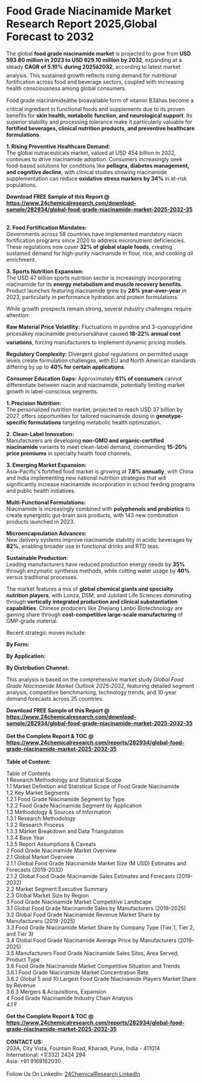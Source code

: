 <h1>Food Grade Niacinamide Market Research Report 2025,Global Forecast to 2032</h1><p>The global <strong>food grade niacinamide market</strong> is projected to grow from <strong>USD 593.80 million in 2023 to USD 929.10 million by 2032</strong>, expanding at a steady <strong>CAGR of 5.10% during 2025â2032</strong>, according to latest market analysis. This sustained growth reflects rising demand for nutritional fortification across food and beverage sectors, coupled with increasing health consciousness among global consumers.</p><p>Food grade niacinamideâthe bioavailable form of vitamin B3âhas become a critical ingredient in functional foods and supplements due to its proven benefits for <strong>skin health, metabolic function, and neurological support</strong>. Its superior stability and processing tolerance make it particularly valuable for <strong>fortified beverages, clinical nutrition products, and preventive healthcare formulations</strong>.</p><p><strong>1. Rising Preventive Healthcare Demand:</strong><br>
The global nutraceuticals market, valued at USD 454 billion in 2022, continues to drive niacinamide adoption. Consumers increasingly seek food-based solutions for conditions like <strong>pellagra, diabetes management, and cognitive decline</strong>, with clinical studies showing niacinamide supplementation can reduce <strong>oxidative stress markers by 34%</strong> in at-risk populations.</p><div><b>Download FREE Sample of this Report @ 
            <a href="https://www.24chemicalresearch.com/download-sample/282934/global-food-grade-niacinamide-market-2025-2032-35">
            https://www.24chemicalresearch.com/download-sample/282934/global-food-grade-niacinamide-market-2025-2032-35</a></b></div><br><p><strong>2. Food Fortification Mandates:</strong><br>
Governments across 58 countries have implemented mandatory niacin fortification programs since 2020 to address micronutrient deficiencies. These regulations now cover <strong>32% of global staple foods</strong>, creating sustained demand for high-purity niacinamide in flour, rice, and cooking oil enrichment.</p><p><strong>3. Sports Nutrition Expansion:</strong><br>
The USD 47 billion sports nutrition sector is increasingly incorporating niacinamide for its <strong>energy metabolism and muscle recovery benefits</strong>. Product launches featuring niacinamide grew by <strong>28% year-over-year</strong> in 2023, particularly in performance hydration and protein formulations.</p><p>While growth prospects remain strong, several industry challenges require attention:</p><p><strong>Raw Material Price Volatility:</strong> Fluctuations in pyridine and 3-cyanopyridine pricesâkey niacinamide precursorsâhave caused <strong>18-22% annual cost variations</strong>, forcing manufacturers to implement dynamic pricing models.</p><p><strong>Regulatory Complexity:</strong> Divergent global regulations on permitted usage levels create formulation challenges, with EU and North American standards differing by up to <strong>40% for certain applications</strong>.</p><p><strong>Consumer Education Gaps:</strong> Approximately <strong>61% of consumers</strong> cannot differentiate between niacin and niacinamide, potentially limiting market growth in label-conscious segments.</p><p><strong>1. Precision Nutrition:</strong><br>
The personalized nutrition market, projected to reach USD 37 billion by 2027, offers opportunities for tailored niacinamide dosing in <strong>genotype-specific formulations</strong> targeting metabolic health optimization.</p><p><strong>2. Clean-Label Innovation:</strong><br>
Manufacturers are developing <strong>non-GMO and organic-certified niacinamide</strong> variants to meet clean-label demand, commanding <strong>15-20% price premiums</strong> in specialty health food channels.</p><p><strong>3. Emerging Market Expansion:</strong><br>
Asia-Pacific's fortified food market is growing at <strong>7.8% annually</strong>, with China and India implementing new national nutrition strategies that will significantly increase niacinamide incorporation in school feeding programs and public health initiatives.</p><p><strong>Multi-Functional Formulations:</strong><br>
	Niacinamide is increasingly combined with <strong>polyphenols and probiotics</strong> to create synergistic gut-brain axis products, with 143 new combination products launched in 2023.</p><p><strong>Microencapsulation Advances:</strong><br>
	New delivery systems improve niacinamide stability in acidic beverages by <strong>82%</strong>, enabling broader use in functional drinks and RTD teas.</p><p><strong>Sustainable Production:</strong><br>
	Leading manufacturers have reduced production energy needs by <strong>35%</strong> through enzymatic synthesis methods, while cutting water usage by <strong>40%</strong> versus traditional processes.</p><p>The market features a mix of <strong>global chemical giants and specialty nutrition players</strong>, with Lonza, DSM, and Jubilant Life Sciences dominating through <strong>vertically integrated production and clinical substantiation capabilities</strong>. Chinese producers like Zhejiang Lanbo Biotechnology are gaining share through <strong>cost-competitive large-scale manufacturing</strong> of GMP-grade material.</p><p>Recent strategic moves include:</p><p><strong>By Form:</strong></p><p><strong>By Application:</strong></p><p><strong>By Distribution Channel:</strong></p><p>This analysis is based on the comprehensive market study <em>Global Food Grade Niacinamide Market Outlook 2025-2032</em>, featuring detailed segment analysis, competitive benchmarking, technology trends, and 10-year demand forecasts across 25 countries.

</p><div><b>Download FREE Sample of this Report @ 
            <a href="https://www.24chemicalresearch.com/download-sample/282934/global-food-grade-niacinamide-market-2025-2032-35">
            https://www.24chemicalresearch.com/download-sample/282934/global-food-grade-niacinamide-market-2025-2032-35</a></b></div><br><div><b>Get the Complete Report & TOC @ 
            <a href="https://www.24chemicalresearch.com/reports/282934/global-food-grade-niacinamide-market-2025-2032-35">
            https://www.24chemicalresearch.com/reports/282934/global-food-grade-niacinamide-market-2025-2032-35</a></b></div><br>
            <b>Table of Content:</b><p>Table of Contents<br />
1 Research Methodology and Statistical Scope<br />
1.1 Market Definition and Statistical Scope of Food Grade Niacinamide<br />
1.2 Key Market Segments<br />
1.2.1 Food Grade Niacinamide Segment by Type<br />
1.2.2 Food Grade Niacinamide Segment by Application<br />
1.3 Methodology & Sources of Information<br />
1.3.1 Research Methodology<br />
1.3.2 Research Process<br />
1.3.3 Market Breakdown and Data Triangulation<br />
1.3.4 Base Year<br />
1.3.5 Report Assumptions & Caveats<br />
2 Food Grade Niacinamide Market Overview<br />
2.1 Global Market Overview<br />
2.1.1 Global Food Grade Niacinamide Market Size (M USD) Estimates and Forecasts (2019-2032)<br />
2.1.2 Global Food Grade Niacinamide Sales Estimates and Forecasts (2019-2032)<br />
2.2 Market Segment Executive Summary<br />
2.3 Global Market Size by Region<br />
3 Food Grade Niacinamide Market Competitive Landscape<br />
3.1 Global Food Grade Niacinamide Sales by Manufacturers (2019-2025)<br />
3.2 Global Food Grade Niacinamide Revenue Market Share by Manufacturers (2019-2025)<br />
3.3 Food Grade Niacinamide Market Share by Company Type (Tier 1, Tier 2, and Tier 3)<br />
3.4 Global Food Grade Niacinamide Average Price by Manufacturers (2019-2025)<br />
3.5 Manufacturers Food Grade Niacinamide Sales Sites, Area Served, Product Type<br />
3.6 Food Grade Niacinamide Market Competitive Situation and Trends<br />
3.6.1 Food Grade Niacinamide Market Concentration Rate<br />
3.6.2 Global 5 and 10 Largest Food Grade Niacinamide Players Market Share by Revenue<br />
3.6.3 Mergers & Acquisitions, Expansion<br />
4 Food Grade Niacinamide Industry Chain Analysis<br />
4.1 F</p><div><b>Get the Complete Report & TOC @ 
            <a href="https://www.24chemicalresearch.com/reports/282934/global-food-grade-niacinamide-market-2025-2032-35">
            https://www.24chemicalresearch.com/reports/282934/global-food-grade-niacinamide-market-2025-2032-35</a></b></div><br><b>CONTACT US:</b><br>
            203A, City Vista, Fountain Road, Kharadi, Pune, India - 411014<br>
            International: +1(332) 2424 294<br>
            Asia: +91 9169162030 <br><br>
            Follow Us On LinkedIn: <a href="https://www.linkedin.com/company/24chemicalresearch/">24ChemicalResearch LinkedIn</a>